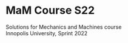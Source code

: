 # MaM Course S22
Solutions for Mechanics and Machines course<br/>
Innopolis University, Sprint 2022
